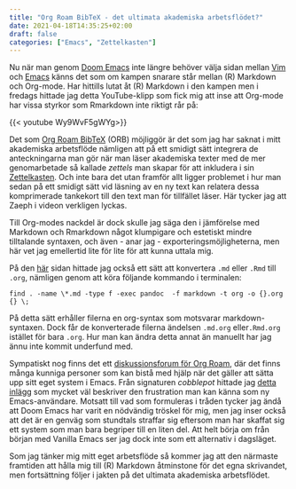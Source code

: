 ```yaml
---
title: "Org Roam BibTeX - det ultimata akademiska arbetsflödet?"
date: 2021-04-18T14:35:25+02:00
draft: false
categories: ["Emacs", "Zettelkasten"]
---
```


Nu när man genom [Doom Emacs](https://archive.fo/6YEPi) inte längre behöver välja sidan mellan [Vim](https://www.vim.org/) och [Emacs](https://www.gnu.org/software/emacs/) känns det som om kampen snarare står mellan (R) Markdown och Org-mode. Har hittills lutat åt (R) Markdown i den kampen men i fredags hittade jag detta YouTube-klipp som fick mig att inse att Org-mode har vissa styrkor som Rmarkdown inte riktigt rår på:

{{< youtube Wy9WvF5gWYg>}}

Det som [Org Roam BibTeX](https://github.com/org-roam/org-roam-bibtex) (ORB) möjliggör är det som jag har saknat i mitt akademiska arbetsflöde nämligen att på ett smidigt sätt integrera de anteckningarna man gör när man läser akademiska texter med de mer genomarbetade så kallade *zettels* man skapar för att inkludera i sin [Zettelkasten](https://en.wikipedia.org/wiki/Zettelkasten). Och inte bara det utan framför allt ligger problemet i hur man sedan på ett smidigt sätt vid läsning av en ny text kan relatera dessa komprimerade tankekort till den text man för tillfället läser. Här tycker jag att Zaeph i videon verkligen lyckas.

Till Org-modes nackdel är dock skulle jag säga den i jämförelse med Markdown och Rmarkdown något klumpigare och estetiskt mindre tilltalande syntaxen, och även - anar jag - exporteringsmöjligheterna, men här vet jag emellertid lite för lite för att kunna uttala mig.

På den [här](https://archive.fo/PWvJm) sidan hittade jag också ett sätt att konvertera `.md` eller `.Rmd` till `.org`, nämligen genom att köra följande kommando i terminalen:

```find . -name \*.md -type f -exec pandoc  -f markdown -t org -o {}.org {} \;```

På detta sätt erhåller filerna en org-syntax som motsvarar markdown-syntaxen. Dock får de konverterade filerna ändelsen `.md.org` eller`.Rmd.org` istället för bara `.org`. Hur man kan ändra detta annat än manuellt har jag ännu inte kommit underfund med.

Sympatiskt nog finns det ett [diskussionsforum för Org Roam](https://archive.fo/DyfgT), där det finns många kunniga personer som kan bistå med hjälp när det gäller att sätta upp sitt eget system i Emacs. Från signaturen *cobblepot* hittade jag [detta inlägg](https://archive.fo/RHldi) som mycket väl beskriver den frustration man kan känna som ny Emacs-användare. Motsatt till vad som formuleras i tråden tycker jag ändå att Doom Emacs har varit en nödvändig tröskel för mig, men jag inser också att det är en genväg som stundtals straffar sig eftersom man har skaffat sig ett system som man bara begriper till en liten del. Att helt börja om från början med Vanilla Emacs ser jag dock inte som ett alternativ i dagsläget. 

Som jag tänker mig mitt eget arbetsflöde så kommer jag att den närmaste framtiden att hålla mig till (R) Markdown åtminstone för det egna skrivandet, men fortsättning följer i jakten på det ultimata akademiska arbetsflödet. 
